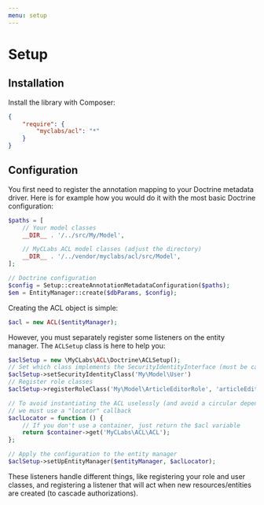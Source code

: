 ```yaml
---
menu: setup
---
```


# Setup

## Installation

Install the library with Composer:

```json
{
    "require": {
        "myclabs/acl": "*"
    }
}
```

## Configuration

You first need to register the annotation mapping to your Doctrine metadata driver.
Here is for example how you would do it with the most basic Doctrine configuration:

```php
$paths = [
    // Your model classes
    __DIR__ . '/../src/My/Model',

    // MyCLabs ACL model classes (adjust the directory)
    __DIR__ . '/../vendor/myclabs/acl/src/Model',
];

// Doctrine configuration
$config = Setup::createAnnotationMetadataConfiguration($paths);
$em = EntityManager::create($dbParams, $config);
```

Creating the ACL object is simple:

```php
$acl = new ACL($entityManager);
```

However, you must separately register some listeners on the entity manager.
The `ACLSetup` class is here to help you:

```php
$aclSetup = new \MyCLabs\ACL\Doctrine\ACLSetup();
// Set which class implements the SecurityIdentityInterface (must be called once)
$aclSetup->setSecurityIdentityClass('My\Model\User')
// Register role classes
$aclSetup->registerRoleClass('My\Model\ArticleEditorRole', 'articleEditor');

// To avoid instantiating the ACL uselessly (and avoid a circular dependency),
// we must use a "locator" callback
$aclLocator = function () {
    // If you don't use a container, just return the $acl variable
    return $container->get('MyCLabs\ACL\ACL');
};

// Apply the configuration to the entity manager
$aclSetup->setUpEntityManager($entityManager, $aclLocator);
```

These listeners handle different things, like registering your role and user classes, and registering
a listener that will act when new resources/entities are created (to cascade authorizations).
